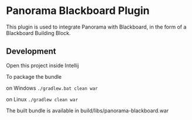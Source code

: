 # Panorama Blackboard Plugin
This plugin is used to integrate Panorama with Blackboard, in the form of a Blackboard Building Block.

## Development
Open this project inside Intellij

To package the bundle

on Windows
`./gradlew.bat clean war`

on Linux
`./gradlew clean war`

The built bundle is available in build/libs/panorama-blackboard.war